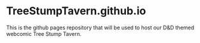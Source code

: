 # TreeStumpTavern.github.io

This is the github pages repository that will be used to host our D&D themed webcomic Tree Stump Tavern.
